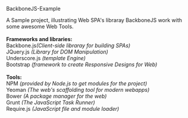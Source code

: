 BackboneJS-Example

A Sample project, illustrating Web SPA's libraray BackboneJS work with some awesome Web Tools.<br>
<br>
<strong>Frameworks and libraries:</strong><br>
Backbone.js<em>(Client-side libraray for building SPAs)</em><br>
JQuery.js <em>(Library for DOM Manipulation)</em><br>
Underscore.js <em>(template Engine)</em><br>
Bootstrap <em>(framework to create Responsive Designs for Web)</em>
<br>
<br>
<strong>Tools:</strong><br>
NPM <em>(provided by Node.js to get modules for the project)</em><br>
Yeoman <em>(The web's scaffolding tool for modern webapps)</em><br>
Bower <em>(A package manager for the web)</em><br>
Grunt <em>(The JavaScript Task Runner)</em><br>
Require.js <em>(JavaScript file and module loader)</em><br>
